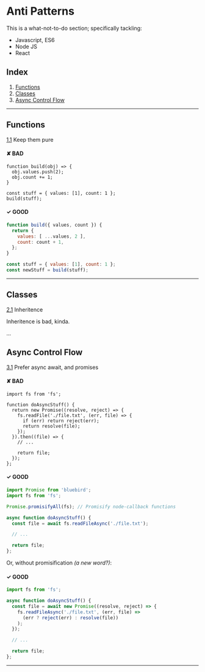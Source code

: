 # Anti Patterns

This is a what-not-to-do section; specifically tackling:
- Javascript, ES6
- Node JS
- React

## Index
1) [Functions](#functions)
2) [Classes](#classes)
3) [Async Control Flow](#asyncControlFlow)

---

## Functions
<a name="functions"></a>

[1.1](#s-1.1) Keep them pure
<a name="s-1.1"></a>


#### ✘ BAD

```
function build(obj) => {
  obj.values.push(2);
  obj.count += 1;
}

const stuff = { values: [1], count: 1 };
build(stuff);
```

#### ✓ GOOD

```js
function build({ values, count }) {
  return {
    values: [ ...values, 2 ],
    count: count + 1,
  };
}

const stuff = { values: [1], count: 1 };
const newStuff = build(stuff);
```

---

## Classes
<a name="classes"></a>

[2.1](#s-2.1) Inheritence
<a name="s-2.1"></a>

Inheritence is bad, kinda.

...

## Async Control Flow
<a name="asyncControlFlow"></a>

[3.1](#s-3.1) Prefer async await, and promises

#### ✘ BAD

```
import fs from 'fs';

function doAsyncStuff() {
  return new Promise((resolve, reject) => {
    fs.readFile('./file.txt', (err, file) => {
      if (err) return reject(err);
      return resolve(file);
    });
  }).then((file) => {
    // ...

    return file;
  });
};
```

#### ✓ GOOD

```js
import Promise from 'bluebird';
import fs from 'fs';

Promise.promisifyAll(fs); // Promisify node-callback functions

async function doAsyncStuff() {
  const file = await fs.readFileAsync('./file.txt');

  // ...

  return file;
};
```

Or, without promisification _(a new word?)_:

#### ✓ GOOD

```js
import fs from 'fs';

async function doAsyncStuff() {
  const file = await new Promise((resolve, reject) => {
    fs.readFileAsync('./file.txt', (err, file) =>
      (err ? reject(err) : resolve(file))
    );
  });

  // ...

  return file;
};
```

---